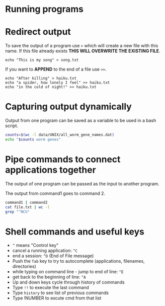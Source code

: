# Running programs

# Redirect output

To save the output of a program use `>` which will create a new file with this name. If this file already exists **THIS WILL OVERWRITE THE EXISTING FILE**.
```
echo "This is my song" > song.txt
```
If you want to **APPEND** to the end of a file use ``>>``.
```
echo "After killing" > haiku.txt
echo "a spider, how lonely I feel" >> haiku.txt
echo "in the cold of night!" >> haiku.txt
```

# Capturing output dynamically

Output from one program can be saved as a variable to be used in a bash script.

```Bash
counts=$(wc -l data/UNIX/all_worm_gene_names.dat)
echo "$counts worm genes"
```

# Pipe commands to connect applications together

The output of one program can be passed as the input to another program.

The output from command1 goes to command 2.

```bash
command1 | command2
cat file.txt | wc -l
grep "^NCU"
```

# Shell commands and useful keys

  * `^` means "Control key"
  * cancel a running application: `^C`
  * end a session: `^D` (End of File message)
  * Push the `Tab` key to try to autocomplete (applications, filenames, directories)
  * while typing on command line - jump to end of line: `^E`
  * get back to the beginning of line: `^A`
  * Up and down keys cycle through history of commands
  * Type `!!` to execute the last command
  * Type `history` to see list of previous commands
  * Type !NUMBER to excute cmd from that list
